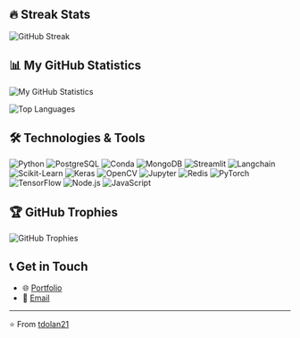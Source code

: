 ## 🔥 Streak Stats

![GitHub Streak](https://github-readme-streak-stats.herokuapp.com/?user=YOUR_USERNAME&theme=tokyonight)

## 📊 My GitHub Statistics

![My GitHub Statistics](https://github-readme-stats.vercel.app/api?username=tdolan21&show_icons=true&theme=tokyonight)

![Top Languages](https://github-readme-stats.vercel.app/api/top-langs/?username=tdolan21&layout=compact&theme=tokyonight)


## 🛠️ Technologies & Tools

![Python](https://img.shields.io/badge/-Python-3776AB?logo=python&logoColor=white)
![PostgreSQL](https://img.shields.io/badge/-PostgreSQL-336791?logo=postgresql&logoColor=white)
![Conda](https://img.shields.io/badge/-Conda-44A833?logo=anaconda&logoColor=white)
![MongoDB](https://img.shields.io/badge/-MongoDB-47A248?logo=mongodb&logoColor=white)
![Streamlit](https://img.shields.io/badge/-Streamlit-FF4B4B?logo=streamlit&logoColor=white)
![Langchain](https://img.shields.io/badge/-Langchain-3E8FC9?logo=data:image/png;base64,<BASE64_IMAGE_DATA>&logoColor=white)
![Scikit-Learn](https://img.shields.io/badge/-Scikit_Learn-F7931E?logo=scikit-learn&logoColor=white)
![Keras](https://img.shields.io/badge/-Keras-D00000?logo=keras&logoColor=white)
![OpenCV](https://img.shields.io/badge/-OpenCV-5C3EE8?logo=opencv&logoColor=white)
![Jupyter](https://img.shields.io/badge/-Jupyter-F37626?logo=jupyter&logoColor=white)
![Redis](https://img.shields.io/badge/-Redis-DC382D?logo=redis&logoColor=white)
![PyTorch](https://img.shields.io/badge/-PyTorch-EE4C2C?logo=pytorch&logoColor=white)
![TensorFlow](https://img.shields.io/badge/-TensorFlow-FF6F00?logo=tensorflow&logoColor=white)
![Node.js](https://img.shields.io/badge/-Node.js-339933?logo=node.js&logoColor=white)
![JavaScript](https://img.shields.io/badge/-JavaScript-F7DF1E?logo=javascript&logoColor=black)


## 🏆 GitHub Trophies

![GitHub Trophies](https://github-profile-trophy.vercel.app/?username=YOUR_USERNAME&theme=nord)


## 📞 Get in Touch

- 🌐 [Portfolio](https://tdolan21.github.io)
- 📧 [Email](mailto:tdolandevelopment@gmail.com)


---

⭐️ From [tdolan21](https://github.com/tdolan21)


<!--
**tdolan21/tdolan21** is a ✨ _special_ ✨ repository because its `README.md` (this file) appears on your GitHub profile.

Here are some ideas to get you started:

- 🔭 I’m currently working on ...
- 🌱 I’m currently learning ...
- 👯 I’m looking to collaborate on ...
- 🤔 I’m looking for help with ...
- 💬 Ask me about ...
- 📫 How to reach me: ...
- 😄 Pronouns: ...
- ⚡ Fun fact: ...
-->

